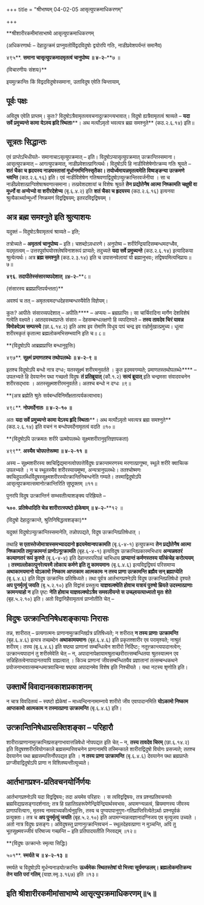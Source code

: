 +++
title = "श्रीभाष्यम् 04-02-05 आसृत्युपक्रमाधिकरणम्"

+++
<div claऽऽ="elementor-widget-container">

**श्रीशारीरकमीमांसाभाष्ये आसृत्युपक्रमाधिकरणम्

(अधिकरणार्थः – देहादुत्क्रमं प्राप्नुवतोर्विद्वदविदुषोः द्वयोरपि गतिः, नाडीप्रवेशपर्यन्तं समानैव)

४९५**. **समाना चासृत्युपक्रमादमृतत्वं चानुपोष्य ॥ ४**–**२**–**७ ॥

(विचारणीयः संशयः)**

इयमुत्क्रान्तिः किं विद्वदविदुषोस्समाना, उताविदुष एवेति चिन्तायाम्,

## पूर्वः पक्षः

अविदुष एवेति प्राप्तम्। कुतः? विदुषोऽत्रैवामृतत्ववचनादुत्क्रान्त्यभावात्। विदुषो ह्यत्रैवामृतत्वं श्राव्यते – **यदा सर्वे प्रमुच्यन्ते कामा येऽस्य हृदि स्थिताः****। अथ मर्त्योऽमृतो भवत्यत्र ब्रह्म समश्नुते** (कठ.२.६.१४) इति॥

## सूत्रतः सिद्धान्तः

एवं प्राप्तेऽभिधीयते- समानाचाऽसृत्युपक्रमात् – इति। विदुषोऽप्यासृत्युपक्रमात् उत्क्रान्तिस्समाना। आसृत्युपक्रमात् – आगत्युपक्रमात्, नाडीप्रवेशात्प्रागित्यर्थः। विदुषोऽपि हि नाडीविशेषेणोत्क्रम्य गतिः श्रूयते – **शतं चैका च हृदयस्य नाड्यस्तासां मूर्धानमभिनिस्सृतैका। तयोर्ध्वमायन्नमृतत्वमेति विष्वङ्ङन्या उत्क्रमणे भवन्ति** (कठ.२.६.१६) इति। एवं नाडीविशेषेण गतिश्रवणाद्विदुषोऽप्युत्क्रान्तिरवर्जनीया । सा च नाडीप्रवेशात्प्राग्विशेषाश्रवणात्समाना। तत्प्रवेशदशायां च विशेषः श्रूयते **तेन प्रद्योतेनैष आत्मा निष्क्रामति चक्षुषी वा मूर्ध्नो वा अन्येभ्यो वा शरीरदेशेभ्य** (बृ.६.४.२) इति **शतं चैका च हृदयस्य** (कठ.२.६.१६) इत्यनया श्रुत्यैकार्थ्यान्मूर्ध्नो निष्क्रमणं विद्वद्विषयम्; इतरदविद्वद्विषयम् ।

## अत्र ब्रह्म समश्नुते इति श्रुत्याशयः

यदुक्तं – विदुषोऽत्रैवामृतत्वं श्राव्यते – इति;

तत्रोच्यते – **अमृतत्वं चानुपोष्य** – इति। चशब्दोऽवधारणे। अनुपोष्य – शरीरेन्द्रियादिसम्बन्धमदग्ध्वैव, यदमृतत्वम् – उत्तरपूर्वाघयोरश्लेषविनाशरूपं प्राप्यते; तदुच्यते **यदा सर्वे प्रमुच्यन्ते** (कठ.२.६.१४) इत्यादिकया श्रुत्येत्यर्थः। अत्र **ब्रह्म समश्नुते** (कठ.२.३.१४) इति च उपासनवेलायां यो ब्रह्मानुभवः;
तद्विषयमित्यभिप्रायः॥७॥

**४९६**. **तदापीतेस्संसारव्यपदेशात् ॥४**–**२**–**८॥

(संसारस्य ब्रह्मप्राप्तिपर्यन्तता)**

अवश्यं च तत् – अमृतत्वमदग्धदेहसम्बन्धस्यैवेति विज्ञेयम्।

कुतः? आपीतेः संसारव्यपदेशात् – अपीतिः**** – अप्ययः – ब्रह्मप्राप्तिः। सा चार्चिरादिना मार्गेण देशविशेषं गत्वेति वक्ष्यते। आतदवस्थाप्राप्तेः संसारः – देहसम्बन्धलक्षणो हि व्यपदिश्यते – **तस्य तावदेव चिरं यावन्न विमोक्ष्येऽथ सम्पत्स्ये** (छा.६.१४.२) इति अश्व इव रोमाणि विधूय पापं चन्द्र इव राहोर्मुखात्प्रमुच्य। धूत्वा शरीरमकृतं कृतात्मा ब्रह्मलोकमभिसम्भवानि इति च॥ ८॥

**(विदुषोऽपि आब्रह्मप्राप्ति बन्धानुवृत्तिः)

४९७**. **सूक्ष्मं प्रमाणतश्च तथोपलब्धेः ॥ ४**–**२**–**९ ॥**

इतश्च विदुषोऽपि बन्धो नात्र दग्धः; यतस्सूक्ष्मं शरीरमनुवर्तते । कुत इदमवगम्यते; प्रमाणतस्तथोपलब्धेः**** – उपलभ्यते हि देवयानेन पथा गच्छतो विदुषः **तं प्रतिब्रूयात्** (कौ.१.२) **सत्यं ब्रूयात्** इति चन्द्रमसा संवादवचनेन शरीरसद्भावः । अतस्सूक्ष्मशरीरमनुवर्तते। अतश्च बन्धो न दग्धः ॥९॥

**(अत्र ब्रह्मेति श्रुतेः सर्वबन्धविनिर्मोक्षतात्पर्यकत्वाभावः)

४९८**. **नोपमर्देनातः ॥ ४**–**२**–**१० ॥**

अतः **यदा सर्वे प्रमुच्यन्ते कामा येऽस्य हृदि स्थिताः****। अथ मर्त्योऽमृतो भवत्यत्र ब्रह्म समश्नुते** (कठ.२.६.१४) इति वचनं न बन्धोपमर्देनामृतत्वं वदति ॥१०॥

**(विदुषोऽपि उत्क्रमतः शरीरे ऊष्मोपलब्धेः सूक्ष्मशरीरानुवृत्तिज्ञापकता)

४९९**. **अस्यैव चोपपत्तेरूष्मा ॥ ४**–**२**–**११ ॥**

अस्य – सूक्ष्मशरीरस्य क्वचिद्विद्यमानत्वोपपत्तेर्विदुषः प्रक्रान्तमरणस्य मरणात्प्रागूष्मा, स्थूले शरीरे क्वाचित्क उपलभ्यते । न च स्थूलस्यैव शरीरस्यायमूष्मा, अन्यत्रानुपलब्धेः। ततश्चोष्मणः क्वचिदुपलब्धिर्विदुषस्सूक्ष्मशरीरस्योत्क्रान्तिनिबन्धनेति गम्यते। तस्माद्विदुषोऽपि आसृत्युपक्रमात्समानोत्क्रान्तिरिति सुष्ठूक्तम् ॥११॥

पुनरपि विदुष उत्क्रान्तिर्न सम्भवतीत्याशङ्क्य परिह्रियते –

**५००**. **प्रतिषेधादिति चेन्न शारीरात्स्पष्टो ह्येकेषाम् ॥ ४**–**२**–**१२ ॥

(विदुषो देहादुत्क्रान्ते, श्रुतिनिषिद्धत्वशङ्का)**

यदुक्तं विदुषोऽप्युत्क्रांन्तिस्समानेति, तन्नोपपद्यते, विदुष उत्क्रान्तिप्रतिषेधात् ।

तथाहि **स एतास्तेजोमात्रास्समभ्याददानो हृदयमेवान्वपक्रामति** (बृ.६-४-१) इत्युपक्रम्य **तेन प्रद्योतेनैष आत्मा निष्क्रामति तमुत्क्रामन्तं प्राणोऽनूत्क्रामति** (बृह.६-४-१) इत्यविदुष उत्क्रान्तिप्रकारमभिधाय **अन्यन्नवतरं कल्याणतरं रूपं कुरुते** (बृ.६-४-४) इति देहान्तरपरिग्रहं चाभिधाय
**प्राप्यान्तं कर्मणस्तस्य यत्किंचेह करोत्ययम् । तस्माल्लोकात्पुनरेत्यस्मै लोकाय कर्मणे इति तु कामयमानः** (बृ.६.४.६) इत्यविद्वद्विषयं परिसमाप्य **अथाकामयमानो योऽकामो निष्काम आप्तकाम आत्मकामः न तस्य प्राणा उत्क्रामन्ति ब्रह्मैव सन् ब्रह्माप्येति** (बृ.६.४.६) इति विदुष उत्क्रान्तिः प्रतिषिध्यते। तथा पूर्वत्र आर्तभागप्रश्नेऽपि विदुष उत्क्रान्तिप्रतिषेधो दृश्यते **अप पुनर्मृत्युं जयति** (बृ.५.२.१०) इति विद्वांसं प्रस्तुत्य **याज्ञवल्क्येति होवाच यत्रायं पुरुषो म्रियते उदस्मात्प्राणाः क्रामन्त्याहो न** इति पृष्टः **नेति होवाच याज्ञवल्क्योऽत्रैव समवलीयन्ते स उच्छ्वयत्याध्मातो मृतः शेते** (बृह.५.२.१०) इति। अतो विद्वानिहैवामृतत्वं प्राप्नोतीति चेत् –

## विदुषः उत्क्रान्तिनिषेधशङ्कायाः निरासः

तन्न, शारीरात् – प्रत्यगात्मनः प्राणानामुत्क्रान्तिर्ह्यत्र प्रतिषिध्यते; न शरीरात् **न तस्य प्राणाः उत्क्रामन्ति** (बृह.६.४.६) इत्यत्र तच्छब्देन **अथाकामयमानः** (बृह.६.४.६) इति प्रकृतश्शारीर एव परामृश्यते; नाश्रुतं शरीरम्। तस्य (बृ.६.४.६) इति षष्ठ्या प्राणानां सम्बन्धित्वेन शारीरो निर्दिष्टः; नतूत्त्क्रान्त्यपादानत्वेन; उत्क्रान्त्यपादानं तु शरीरमेवेति चेत् – न, अपादानापेक्षायामश्रुताच्छरीरात्सम्बन्धितया श्रुतस्यात्मन एव सन्निहितत्वेनापादानतयापि ग्राह्यत्वात् । किञ्च प्राणानां जीवसम्बन्धितयैव प्रज्ञातानां तत्सम्बन्धकथने प्रयोजनाभावात्सम्बन्धमात्रवाचिन्या षष्ठ्या अपादानमेव विशेष इति निश्चीयते । यथा नटस्य शृणोति इति।

## उक्तार्थे विवादानवकाशप्रकाशनम्

न चात्र विवदितव्यं – स्पष्टो ह्येकेषां – माध्यन्दिनानामाम्नाये शारीरो जीव एवापादानमिति **योऽकामो निष्काम आप्तकामो आत्मकाम न तस्मात्प्राणा उत्क्रामन्ति** (बृ.६.४.६) इति।

## उत्क्रान्तिनिषेधाप्रसक्तिशङ्का – परिहारौ

शारीरात्प्राणानामुत्क्रान्तिप्रसङ्गाभावात्तन्निषेधो नोपपद्यत इति चेत् – न, **तस्य तावदेव चिरम्** (छा.६.१४.२) इति विदुषश्शरीरवियोगकाले ब्रह्मसम्पत्तिवचनेन प्राणानामपि तस्मिन्काले शारीराद्विदुषो वियोगः प्रसज्यते; ततश्च देवयानेन पथा ब्रह्मसम्पत्तिर्नोपपद्यत इति । **न तस्य प्राणा उत्क्रामन्ति** (बृ.६.४.६) देवयानेन पथा ब्रह्मप्राप्तेः प्राग्जीवाद्विदुषोऽपि प्राणा न विश्लिष्यन्तीत्युच्यते।

## आर्तभागप्रश्न-प्रतिवचनयोर्निर्णयः

आर्तभागप्रश्नोऽपि यदा विद्वद्विषयः; तदा अयमेव परिहारः । स त्वविद्वद्विषयः, तत्र प्रश्नप्रतिवचनयोः ब्रह्मविद्याप्रसङ्गादर्शनात्; तत्र हि ग्रहातिग्रहरूपेणेन्द्रियेन्द्रियार्थस्वभावः, अपामग्न्यन्नत्वं,
म्रियमाणस्य जीवस्य प्राणापरित्यागः, मृतस्य नामवाच्यकीर्त्यनुवृत्तिः, तस्य च पुण्यपापानुगुण-गतिप्राप्तिरित्येतेऽर्थाः प्रश्नपूर्वकं प्रत्युक्ताः। तत्र च **अप पुनर्मृत्युं जयति** (बृह.५.२.१०) इति
अपामग्न्यन्नत्वज्ञानादग्निजय एव मृत्युजय उच्यते । अतो नात्र विदुषः प्रसङ्गः। अविदुषस्तु प्राणानुत्क्रान्तिवचनं – स्थूलदेहवत्प्राणा न मुञ्चन्ति, अपि तु भूतसूक्ष्मवज्जीवं परिष्वज्य गच्छन्ति – इति प्रतिपादयतीति निरवद्यम् ॥१२॥

**(विदुषः उत्क्रान्तेः स्मृत्या सिद्धिः)

५०१**. **स्मर्यते च ॥ ४**–**२**–**१३ ॥**

स्मर्यते च विदुषोऽपि मूर्धन्यनाड्योत्क्रान्तिः **ऊर्ध्वमेकः स्थितस्तेषां यो भित्त्वा सूर्यमण्डलम्। ब्रह्मलोकमतिक्रम्य तेन याति परां गतिम्** (याज्ञ.स्मृ.३.१६७) इति ॥१३॥

## इति श्रीशारीरकमीमांसाभाष्ये आसृत्युपक्रमाधिकरणम्॥५॥

</div>
